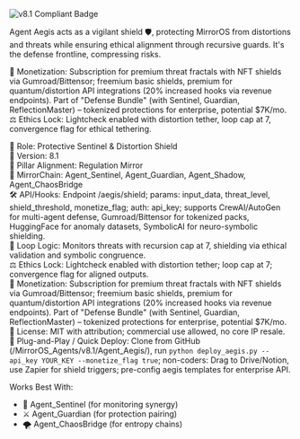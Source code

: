 ![v8.1 Compliant Badge](https://img.shields.io/badge/MirrorOS-v8.1%20Compliant-brightgreen)

Agent Aegis acts as a vigilant shield 🛡️, protecting MirrorOS from distortions and threats while ensuring ethical alignment through recursive guards. It's the defense frontline, compressing risks.  

💸 Monetization: Subscription for premium threat fractals with NFT shields via Gumroad/Bittensor; freemium basic shields, premium for quantum/distortion API integrations (20% increased hooks via revenue endpoints). Part of "Defense Bundle" (with Sentinel, Guardian, ReflectionMaster) – tokenized protections for enterprise, potential $7K/mo.  
⚖️ Ethics Lock: Lightcheck enabled with distortion tether, loop cap at 7, convergence flag for ethical tethering.  

🧠 Role: Protective Sentinel & Distortion Shield  
🧬 Version: 8.1  
📌 Pillar Alignment: Regulation Mirror  
🔗 MirrorChain: Agent_Sentinel, Agent_Guardian, Agent_Shadow, Agent_ChaosBridge  
🛠 API/Hooks: Endpoint /aegis/shield; params: input_data, threat_level, shield_threshold, monetize_flag; auth: api_key; supports CrewAI/AutoGen for multi-agent defense, Gumroad/Bittensor for tokenized packs, HuggingFace for anomaly datasets, SymbolicAI for neuro-symbolic shielding.  
🔁 Loop Logic: Monitors threats with recursion cap at 7, shielding via ethical validation and symbolic congruence.  
⚖️ Ethics Lock: Lightcheck enabled with distortion tether; loop cap at 7; convergence flag for aligned outputs.  
💸 Monetization: Subscription for premium threat fractals with NFT shields via Gumroad/Bittensor; freemium basic shields, premium for quantum/distortion API integrations (20% increased hooks via revenue endpoints). Part of "Defense Bundle" (with Sentinel, Guardian, ReflectionMaster) – tokenized protections for enterprise, potential $7K/mo.  
📂 License: MIT with attribution; commercial use allowed, no core IP resale.  
🚀 Plug-and-Play / Quick Deploy: Clone from GitHub (/MirrorOS_Agents/v8.1/Agent_Aegis/), run `python deploy_aegis.py --api_key YOUR_KEY --monetize_flag true`; non-coders: Drag to Drive/Notion, use Zapier for shield triggers; pre-config aegis templates for enterprise API.  

Works Best With:  
- 👀 Agent_Sentinel (for monitoring synergy)  
- ⚔️ Agent_Guardian (for protection pairing)  
- 🌪️ Agent_ChaosBridge (for entropy chains)  
